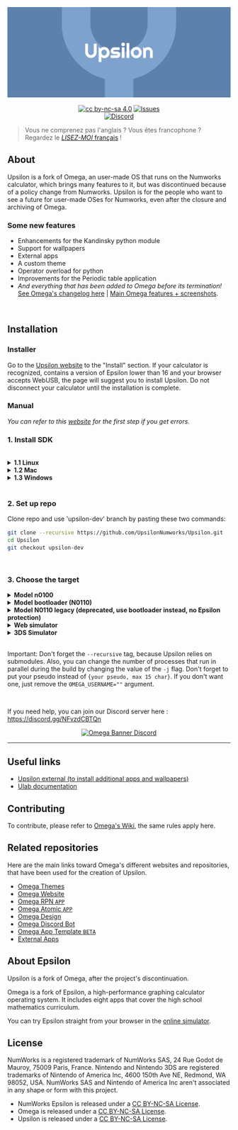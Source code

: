 <p align="center"><img src="https://github.com/Laporte12974/UpsilonDesign/blob/89a15953ae128aef8aa7d066dcaaf8d5c70f02a5/UPSILogo.png" /></p>

<p align="center">
  <a href="https://creativecommons.org/licenses/by-nc-sa/4.0/"><img alt="cc by-nc-sa 4.0" src="https://img.shields.io/badge/License-CC%20BY--NC--SA%204.0-525252.svg?labelColor=292929&logo=creative%20commons&style=for-the-badge" /></a>
  <a href="https://github.com/UpsilonNumworks/Upsilon/issues"><img alt="Issues" src="https://img.shields.io/github/issues/UpsilonNumworks/Upsilon.svg?labelColor=292929&logo=git&style=for-the-badge" /></a>
  <br/>
  <a href="https://discord.gg/hnEqPzAJzn"><img alt="Discord" src="https://img.shields.io/discord/663420259851567114?color=blue&labelColor=292929&label=chat%20-%20discord&logo=discord&style=for-the-badge" /></a>
</p>

> Vous ne comprenez pas l'anglais ? Vous êtes francophone ? Regardez le [*LISEZ-MOI* français](./README.fr.md) !

## About

Upsilon is a fork of Omega, an user-made OS that runs on the Numworks calculator, which brings many features to it, but was discontinued because of a policy change from Numworks. Upsilon is for the people who want to see a future for user-made OSes for Numworks, even after the closure and archiving of Omega.

### Some new features

- Enhancements for the Kandinsky python module
- Support for wallpapers
- External apps
- A custom theme
- Operator overload for python
- Improvements for the Periodic table application
- *And everything that has been added to Omega before its termination!* [See Omega's changelog here](https://github.com/Omega-Numworks/Omega/wiki/Changelog) | [Main Omega features + screenshots](https://github.com/Omega-Numworks/Omega/wiki/Main-features).

<br>

## Installation

### Installer

Go to the [Upsilon website](https://getupsilon.web.app/) to the "Install" section.
If your calculator is recognized, contains a version of Epsilon lower than 16 and your browser accepts WebUSB, the page will suggest you to install Upsilon.
Do not disconnect your calculator until the installation is complete.

### Manual

 *You can refer to this [website](https://www.numworks.com/resources/engineering/software/build/) for the first step if you get errors.*

### 1. Install SDK

<br>

<details>

<summary><b>1.1 Linux</b></summary>

<br>

<details>

<summary>Debian or Ubuntu</summary>

<br>

You just have to install dependencies by running these command with superuser privileges in a Terminal:

```bash
apt-get install build-essential git imagemagick libx11-dev libxext-dev libfreetype6-dev libpng-dev libjpeg-dev pkg-config gcc-arm-none-eabi binutils-arm-none-eabi
```

And there you can go to step 2!

<br>

</details>

<details>

<summary>Fedora</summary>

<br>

To install basics dev tools:

```bash
dnf install make automake gcc gcc-c++ kernel-devel
```

And then install required packages.

```bash
install git ImageMagick libX11-devel libXext-devel freetype-devel libpng-devel libjpeg-devel pkg-config
```

Then, install GCC cross compiler for ARM.

```bash
        dnf install arm-none-eabi-gcc-cs arm-none-eabi-gcc-cs-c++
```

<br>

</details>

<br>

</details>

<details>

<summary><b>1.2 Mac</b></summary>

<br>

It's recommended to use [Homebrew](https://brew.sh/). Once it's installed, just run:

```bash
brew install numworks/tap/epsilon-sdk
```

and it will install all dependencies.

<br>

And there you can go to step 2!

<br>

</details>

<details>

<summary><b>1.3 Windows</b></summary>

<br>

<details>

<summary>With Msys2/Mingw (officialized by numworks but with a lot of bugs)</summary>

[Msys2](https://www.msys2.org/) environment is recommended by Numworks to get most of the required tools on Windows easily. It's where you'll paste all the commands of this tutorial. Once it'sinstalled, paste these commands into the Msys2 terminal.

```bash
pacman -S mingw-w64-x86_64-gcc mingw-w64-x86_64-freetype mingw-w64-x86_64-pkg-config mingw-w64-x86_64-libusb git make python
echo "export PATH=/mingw64/bin:$PATH" >> .bashrc
```

Next, you'll need to install the [GCC toolchain for ARM](https://developer.arm.com/tools-and-software/open-source-software/developer-tools/gnu-toolchain/gnu-rm/downloads). When prompted for aninstall location, choose `C:\msys64\home\User\gcc-arm\`. You'll then need to add this folder to your $PATH. Just enter:

```bash
echo "export PATH=$PATH:$HOME/gcc-arm/bin" >> .bashrc
```

Just restart terminal and you can go to step 2!

</details>

<details>

<summary>With WSL 2</summary>

You need a windows version >= 1903.

#### WSL Installation

1. Use simultaneously win + X keys and then click on "admin powershell".

```powershell
dism.exe /online /enable-feature /featurename:Microsoft-Windows-Subsystem-Linux all /norestart
```

This command activate WSL functionalities.

```powershell
dism.exe /online /enable-feature /featurename:VirtualMachinePlatform /all /norestart
```

This one allows virtual machines developed by Microsoft.

2. Restart your computer.

3. Download [this file](https://wslstorestorage.blob.core.windows.net/wslblob/wsl_update_x64.msi) and follow instructions.

4. Now open powershell admin like before and type:

```powershell
wsl --set-default-version 2
        ```
5. Download [Ubuntu](https://www.microsoft.com/store/apps/9n6svws3rx71) from Microsoft store.

WSL is now installed.

### Usbipd installation to connect your calculator
If you want to connect to the calculator, you have to connect to install this [tool](https://github.com/dorssel/usbipd-win/releases/download/v1.3.0/usbipd-win_1.3.0.msi). This will allow you toconnect WSL to the calculator through internet. Follow the on screen information to install.
#### Ubuntu
1. In a WSL Ubuntu command prompt, type:
```bash
sudo apt install linux-tools-5.4.0-77-generic hwdata
```

2. Edit /etc/sudoers so that root can find the usbip command. On Ubuntu, run this command.

```bash
sudo visudo
```

3. Add `/usr/lib/linux-tools/5.4.0-77-generic` to the beginning of secure_path. After editing, the line should look similar to this.
`Defaults secure_path="/usr/lib/linux-tools/5.4.0-77-generic:/usr/local/sbin:..."`

#### Debian

1. If you use debian for your WSL distro, use this command instead:

```bash
sudo apt install usbip hwdata usbutils
```

And that's all for installation and set up.

### To connect your calculator

1. Open an Admin powershell and type:

```powershell
  usbipd wsl list
```

This will list your usb devices connected. Look at the BUSID column and remember the one for your calculator (it should be called "Numworks Calculator").
2. Now run this command replacing `<BUSID>` by your calculator's usb port id:

```powershell
usbipd wsl attach --busid <BUSID>
```

It will ask you to type your wsl's password and will connect your calculator to WSL.

You can now go to step 2!

</details>

</details>

<br>

### 2. Set up repo

Clone repo and use 'upsilon-dev' branch by pasting these two commands:

```bash
git clone --recursive https://github.com/UpsilonNumworks/Upsilon.git
cd Upsilon
git checkout upsilon-dev
```

<br>

### 3. Choose the target

<details>

<summary><b>Model n0100</b></summary>

(note: you can change the `EPSILON_I18N=en` flag to `fr`, `nl`, `pt`, `it`, `de`, `es` or `hu`).

```bash
make MODEL=n0100 clean
make MODEL=n0100 EPSILON_I18N=en OMEGA_USERNAME="{Your name, max 15 characters}" -j4
```

Now, run either:

```bash
make MODEL=n0100 epsilon_flash
```

to directly flash the calculator after pressing simultaneously `reset` and `6` buttons and plugging in.

<br>

or:

```bash
make MODEL=n0100 OMEGA_USERNAME="" binpack -j4
```

to make binpack which you can flash to the calculator from [Ti-planet's webDFU](https://ti-planet.github.io/webdfu_numworks/n0100/). Binpacks are a great way to share a custom build of Upsilonto friends.

</details>

<details>

<summary><b>Model bootloader (N0110)</b></summary>

```bash
make clean
make OMEGA_USERNAME="{Your name, max 15 characters}" -j4
```

Now, run either:

```bash
make epsilon.A_flash
```

to directly flash the calculator into the current slot, or thought bootloader's slot flasher with RESET, then 4 (flash), and 1 (flash slots) for other slots.

<br>

or:

```bash
make OMEGA_USERNAME="" binpack -j4
```

to make binpack witch you can flash to the calculator from [Ti-planet's webDFU](https://ti-planet.github.io/webdfu_numworks/n0110/). Binpacks are a great way to share a custom build of Upsilon to friends.

</details>

<details>

<summary><b>Model N0110 legacy (deprecated, use bootloader instead, no Epsilon protection)</b></summary>

```bash
make MODEL=n0110 clean
make MODEL=n0110 OMEGA_USERNAME="{Your name, max 15 characters}" -j4
```

Now, run either:

```bash
make MODEL=n0110 epsilon_flash
```

to directly flash the calculator after pressing simultaneously `reset` and `6` buttons and plugging in.

<br>

or:

```bash
make MODEL=n0110 OMEGA_USERNAME="" binpack -j4
```

to make binpack witch you can flash to the calculator from [Ti-planet's webDFU](https://ti-planet.github.io/webdfu_numworks/n0110/). Binpacks are a great way to share a custom build of Upsilon to friends.

</details>

<details>

<summary><b>Web simulator</b></summary>

First, install emsdk :

```bash
git clone https://github.com/emscripten-core/emsdk.git
cd emsdk
./emsdk install 1.40.1
./emsdk activate 1.40.1
source emsdk_env.sh
```

Then, compile Upsilon :

```bash
make clean
make PLATFORM=simulator TARGET=web OMEGA_USERNAME="{Your name, max 15 characters}" -j4
```

The simulator is now in `output/release/simulator/web/simulator.zip`

</details>

<details>

<summary><b>3DS Simulator</b></summary>

You need devkitPro and devkitARM installed and in your path (instructions [here](https://devkitpro.org/wiki/Getting_Started))

```bash
git clone --recursive https://github.com/UpsilonNumworks/Upsilon.git
cd Upsilon
git checkout --recursive upsilon-dev
make PLATFORM=simulator TARGET=3ds -j
```

You can then put epsilon.3dsx on a SD card to run it from the HBC or use 3dslink to launch it over the network:

```bash
3dslink output/release/simulator/3ds/epsilon.3dsx -a <3DS' IP ADDRESS>
```

</details>

<br>

Important: Don't forget the `--recursive` tag, because Upsilon relies on submodules.
Also, you can change the number of processes that run in parallel during the build by changing the value of the `-j` flag.
Don't forget to put your pseudo instead of `{your pseudo, max 15 char}`. If you don't want one, just remove the `OMEGA_USERNAME=""` argument.

<br>

If you need help, you can join our Discord server here : <https://discord.gg/NFvzdCBTQn>

<a href="https://discord.gg/NFvzdCBTQn"><p align="center"><img alt="Omega Banner Discord" src="https://user-images.githubusercontent.com/12123721/86287349-54ef5800-bbe8-11ea-80c1-34eb1f93eebd.png" /></p></a>

---

## Useful links

- [Upsilon external (to install additional apps and wallpapers)](https://upsilonnumworks.github.io/Upsilon-External/)
- [Ulab documentation](https://micropython-ulab.readthedocs.io/en/latest/)

## Contributing

To contribute, please refer to [Omega's Wiki](https://github.com/Omega-Numworks/Omega/wiki/Contributing), the same rules apply here.

## Related repositories

Here are the main links toward Omega's different websites and repositories, that have been used for the creation of Upsilon.

- [Omega Themes](https://github.com/Omega-Numworks/Omega-Themes)
- [Omega Website](https://github.com/Omega-Numworks/Omega-Website)
- [Omega RPN `APP`](https://github.com/Omega-Numworks/Omega-RPN)
- [Omega Atomic `APP`](https://github.com/Omega-Numworks/Omega-Atomic)
- [Omega Design](https://github.com/Omega-Numworks/Omega-Design)
- [Omega Discord Bot](https://github.com/Omega-Numworks/Omega-Discord-Bot)
- [Omega App Template `BETA`](https://github.com/Omega-Numworks/Omega-App-Template)
- [External Apps](https://github.com/Omega-Numworks/External-Apps)

## About Epsilon

Upsilon is a fork of Omega, after the project's discontinuation.

Omega is a fork of Epsilon, a high-performance graphing calculator operating system. It includes eight apps that cover the high school mathematics curriculum.

You can try Epsilon straight from your browser in the [online simulator](https://www.numworks.com/simulator/).

## License

NumWorks is a registered trademark of NumWorks SAS, 24 Rue Godot de Mauroy, 75009 Paris, France.
Nintendo and Nintendo 3DS are registered trademarks of Nintendo of America Inc, 4600 150th Ave NE, Redmond, WA 98052, USA.
NumWorks SAS and Nintendo of America Inc aren't associated in any shape or form with this project.

- NumWorks Epsilon is released under a [CC BY-NC-SA License](https://creativecommons.org/licenses/by-nc-sa/4.0/legalcode).
- Omega is released under a [CC BY-NC-SA License](https://creativecommons.org/licenses/by-nc-sa/4.0/legalcode).
- Upsilon is released under a [CC BY-NC-SA License](https://creativecommons.org/licenses/by-nc-sa/4.0/legalcode).
